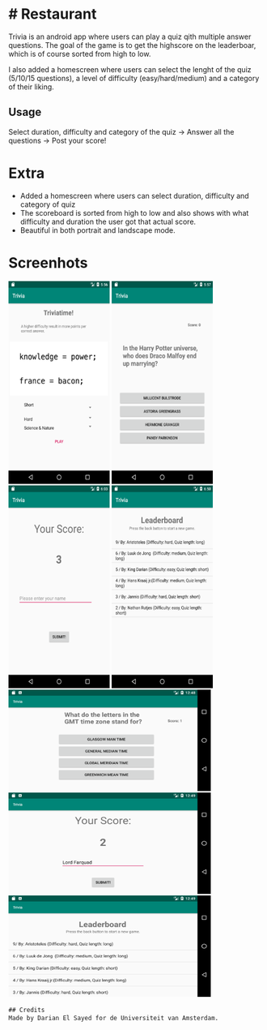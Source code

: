 # # Restaurant

Trivia is an android app where users can play a quiz qith multiple answer questions. The goal of the game is to get the highscore on the leaderboar, which is of course sorted from high to low.

I also added a homescreen where users can select the lenght of the quiz (5/10/15 questions), a level of difficulty (easy/hard/medium) and a category of their liking. 



## Usage
Select duration, difficulty and category of the quiz -> Answer all the questions -> Post your score!

# Extra 

- Added a homescreen where users can select duration, difficulty and category of quiz
- The scoreboard is sorted from high to low and also shows with what difficulty and duration the user got that actual score.
- Beautiful in both portrait and landscape mode.

# Screenhots

<img src="https://github.com/dutchfarao/trivia/blob/master/doc/Screenshot_1.png" width="200" height="400" /> 

<img src="https://github.com/dutchfarao/trivia/blob/master/doc/Screenshot_2.png" width="200" height="400" />

<img src="https://github.com/dutchfarao/trivia/blob/master/doc/Screenshot_3.png" width="200" height="400" />

<img src="https://github.com/dutchfarao/trivia/blob/master/doc/Screenshot_4.png" width="200" height="400" />

<img src="https://github.com/dutchfarao/trivia/blob/master/doc/Screenshot_5.png" width="400" height="200" />

<img src="https://github.com/dutchfarao/trivia/blob/master/doc/Screenshot_6.png" width="400" height="200" />

<img src="https://github.com/dutchfarao/trivia/blob/master/doc/Screenshot_7.png" width="400" height="200" />



```
## Credits
Made by Darian El Sayed for de Universiteit van Amsterdam.
